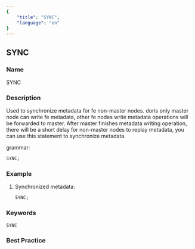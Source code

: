 ```yaml
---
{
    "title": "SYNC",
    "language": "en"
}
---
```


## SYNC

### Name

SYNC

### Description

Used to synchronize metadata for fe non-master nodes. doris only master node can write fe metadata, other fe nodes write metadata operations will be forwarded to master. After master finishes metadata writing operation, there will be a short delay for non-master nodes to replay metadata, you can use this statement to synchronize metadata.

grammar:

```sql
SYNC;
```

### Example

1. Synchronized metadata:

    ```sql
    SYNC;
    ```

### Keywords

    SYNC

### Best Practice

